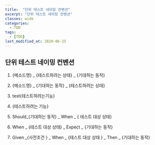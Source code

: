 ```yaml
---
title:  "단위 테스트 네이밍 컨벤션"
excerpt: "단위 테스트 네이밍 컨벤션"
classes: wide
categories:
  - TDD
tags:
  - [TDD]
last_modified_at: 2020-06-25
---
```




## 단위 테스트 네이밍 컨벤션

1. {메소드명} _ {테스트하려는 상태} _ {기대하는 동작}

2. {메소드명} _ {기대하는 동작} _ {테스트하려는 상태}

3. test{테스트하려는기능}
4. {테스트하려는 기능}

5. Should_{기대하는 동작} _ When _ { 테스트 대상 상태}
6. When _ {테스트 대상 상태} _ Expect _ {기대하는 동작}
7. Given _{사전조건 } _ When _ {테스트 대상 상태 } _ Then _ {기대하는 동작}


